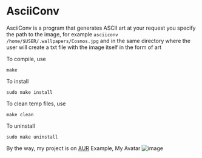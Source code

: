 # AsciiConv
AsciiConv is a program that generates ASCII art at your request you specify the path to the image, for example ```asciiconv /home/$USER/.wallpapers/Cosmos.jpg``` and in the same directory where the user will create a txt file with the image itself in the form of art

To compile, use
```
make
```
To install
```
sudo make install
```
To clean temp files, use
```
make clean
```
To uninstall
```
sudo make uninstall
```

By the way, my project is on [AUR](https://aur.archlinux.org)
Example, My Avatar
![image](https://github.com/user-attachments/assets/20205f0c-0698-486b-9197-766a0bc711f2)

